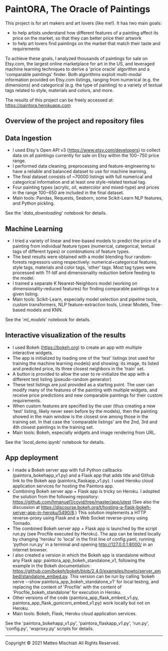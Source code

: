# PaintORA, The Oracle of Paintings

This project is for art makers and art lovers (like me!). 
It has two main goals:
- to help artists understand how different features of a painting affect its price on the market, so that they can better price their artwork
- to help art lovers find paintings on the market that match their taste and requirements

To achieve these goals, I analyzed thousands of paintings for sale on Etsy.com, the largest online marketplace for art in the US,
and leveraged machine learning techniques to derive a 'price oracle' algorithm and a 'comparable paintings' finder. 
Both algorithms exploit multi-modal information provided on Etsy.com listings, ranging from numerical (e.g. the dimensions) and categorical 
(e.g. the type of painting) to a variety of textual tags related to style, materials and colors, and more.

The results of this project can be freely accessed at:
https://paintora.herokuapp.com

## Overview of the project and repository files 

## Data Ingestion
- I used Etsy's Open API v3 (https://www.etsy.com/developers) to collect data on all paintings currently for sale on Etsy within the $100-$750 price range.
- I performed data cleaning, preprocessing and feature-engineering to have a reliable and balanced dataset to use for machine learning.
- The final dataset consists of ~70000 listings with full numerical and categorical information and at least one style-related textual tag.
- Four painting types (acrylic, oil, watercolor and mixed-type) and prices in the range $100-$650 are included in the final dataset.  
- Main tools: Pandas, Requests, Seaborn, some Scikit-Learn NLP features, and Python pickling.  

See the '_data_downloading_' notebook for details. 

## Machine Learning 
- I tried a variety of linear and tree-based models to predict the price of a painting from individual feature types (numerical, categorical, textual tags of different types) or combinations of feature types. 
- The best results were obtained with a model blending four random-forests regressors using respectively: numerical+categorical features, style tags, materials and color tags, 'other' tags.
  Most tag types were processed with Tf-Idf and dimensionality reduction before feeding to the model.
- I trained a separate K Nearest-Neighbors model (working on dimensionality-reduced features) for finding comparable paintings to a given listing.
- Main tools: Scikit-Learn, especially model selection and pipeline tools, custom transformers, NLP feature-extraction tools, Linear Models, Tree-based models and KNN.  

See the '_ml_models_' notebook for details.  

## Interactive visualization of the results 
- I used Bokeh (https://bokeh.org) to create an app with multiple interactive widgets.
- The app is initialized by loading one of the 'test' listings (not used for training the machine learning models) and showing: its image, its listed and predicted price, its three closest neighbors in the 'train' set.
- A button is provided to allow the user to re-initialize the app with a different test listing (pseudo-random generator)
- These test listings are just provided as a starting point. The user can modify many of the features of the painting with multiple widgets, and receive price predictions and new comparable paintings for their custom requirements.
- When custom features are specified by the user (thus creating a new 'test' listing, likely never seen before by the models), then the painting showed in the main window is the closest one among those in the training set.
  In that case the 'comparable listings' are the 2nd, 3rd and 4th closest paintings in the training set.
- Main tools: Bokeh, especially widgets and image rendering from URL.   

See the '_local_demo_.ipynb' notebook for details.   

## App deployment
- I  made a Bokeh server app with full Python callbacks (paintora_bokehapp_v1.py) and a Flask app that adds title and Github link to the Bokeh app (paintora_flaskapp_v1.py). I used Heroku cloud application services for hosting the Paintora app. 
- Combining Bokeh server app + Flask app is tricky on Heroku. I adopted the solution from the following repository:
https://github.com/hmanuel1/covid/tree/master/app/utest
(See also the discussion at https://discourse.bokeh.org/t/hosting-a-flask-bokeh-server-app-in-heroku/5490/8.)
This solution implements a HTTP reverse-proxy using Flask and a Web Socket reverse-proxy using Tornado.
- The combined Bokeh server app + Flask app is launched by the script run.py (see Procfile executed by Heroku).
The app can be tested locally by changing 'heroku' to 'local' in the first line of config.yaml, running 'python run.py' in a terminal and opening http://127.0.0.1:8000/ in an internet browser.
- I also created a version in which the Bokeh app is standalone without any Flask app: paintora_app_bokeh_standalone_v1,
following the example in the Bokeh documentation: https://github.com/bokeh/bokeh/blob/2.4.0/examples/howto/server_embed/standalone_embed.py.
This version can be run by calling 'bokeh serve --show paintora_app_bokeh_standalone_v1' for local testing, and replacing the content of 'Procfile' with the content of 'Procfile_bokeh_standalone' for execution in Heroku.
- Other versions of the code (paintora_app_flask_embed_v1.py, paintora_app_flask_gunicorn_embed_v1.py) work locally but not on Heroku.
- Main tools: Bokeh, Flask, Heroku cloud application services.   

See the 'paintora_bokehapp_v1.py', 'paintora_flaskapp_v1.py', 'run.py', 'config.py', 'wsproxy.py' scripts for details.
_____________________________________________________________
Copyright &copy; 2021 Matteo Mischiati All Rights Reserved.
